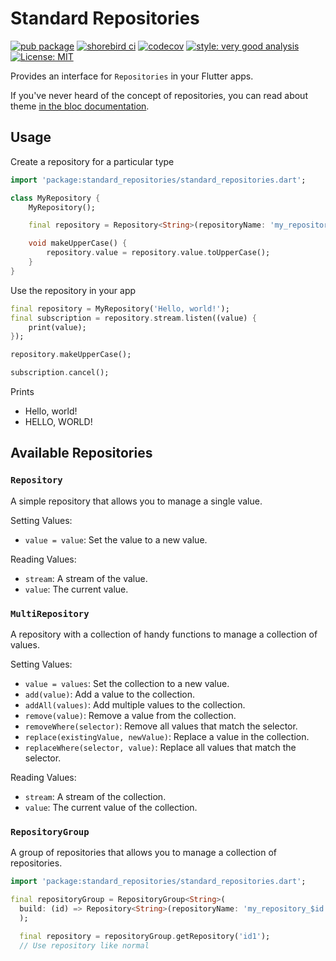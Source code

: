 # Standard Repositories

[![pub package][pub_badge]][pub_link]
[![shorebird ci](https://api.shorebird.dev/api/v1/github/mtwichel/standard_repositories/badge.svg)](https://console.shorebird.dev/ci)
[![codecov](https://codecov.io/gh/mtwichel/standard_repositories/graph/badge.svg?token=9GXPJKY9A8)](https://codecov.io/gh/mtwichel/standard_repositories)
[![style: very good analysis][very_good_analysis_badge]][very_good_analysis_link]
[![License: MIT][license_badge]][license_link]

Provides an interface for `Repositories` in your Flutter apps.

If you've never heard of the concept of repositories, you can read about theme [in the bloc documentation](https://bloclibrary.dev/architecture/#repository).

## Usage

Create a repository for a particular type

```dart
import 'package:standard_repositories/standard_repositories.dart';

class MyRepository {
    MyRepository();

    final repository = Repository<String>(repositoryName: 'my_repository');

    void makeUpperCase() {
        repository.value = repository.value.toUpperCase();
    }
}
```

Use the repository in your app

```dart
final repository = MyRepository('Hello, world!');
final subscription = repository.stream.listen((value) {
    print(value);
});

repository.makeUpperCase();

subscription.cancel();
```

Prints

- Hello, world!
- HELLO, WORLD!

## Available Repositories

### `Repository`

A simple repository that allows you to manage a single value.

Setting Values:

- `value = value`: Set the value to a new value.

Reading Values:

- `stream`: A stream of the value.
- `value`: The current value.

### `MultiRepository`

A repository with a collection of handy functions to manage a collection of values.

Setting Values:

- `value = values`: Set the collection to a new value.
- `add(value)`: Add a value to the collection.
- `addAll(values)`: Add multiple values to the collection.
- `remove(value)`: Remove a value from the collection.
- `removeWhere(selector)`: Remove all values that match the selector.
- `replace(existingValue, newValue)`: Replace a value in the collection.
- `replaceWhere(selector, value)`: Replace all values that match the selector.

Reading Values:

- `stream`: A stream of the collection.
- `value`: The current value of the collection.

### `RepositoryGroup`

A group of repositories that allows you to manage a collection of repositories.

```dart
import 'package:standard_repositories/standard_repositories.dart';

final repositoryGroup = RepositoryGroup<String>(
  build: (id) => Repository<String>(repositoryName: 'my_repository_$id'),
  );

  final repository = repositoryGroup.getRepository('id1');
  // Use repository like normal
```

[pub_badge]: https://img.shields.io/pub/v/standard_repositories.svg
[pub_link]: https://pub.dartlang.org/packages/standard_repositories
[license_badge]: https://img.shields.io/badge/license-MIT-blue.svg
[license_link]: https://opensource.org/licenses/MIT
[very_good_analysis_badge]: https://img.shields.io/badge/style-very_good_analysis-B22C89.svg
[very_good_analysis_link]: https://pub.dev/packages/very_good_analysis
